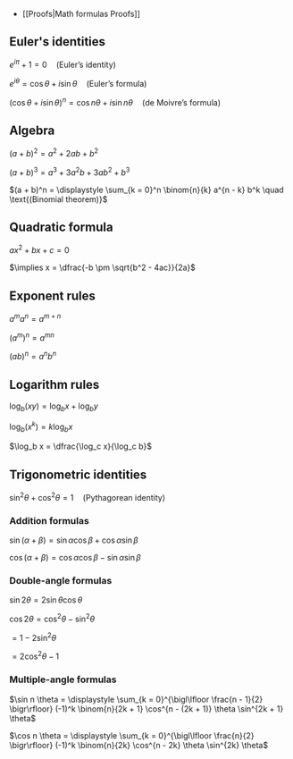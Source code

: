 * [[Proofs|Math formulas Proofs]]

## Euler's identities

$e^{i \pi} + 1 = 0 \quad \text{(Euler's identity)}$

$e^{i \theta} = \cos \theta + i \sin \theta \quad \text{(Euler's formula)}$

$(\cos \theta + i \sin \theta)^n = \cos n \theta + i \sin n \theta \quad \text{(de Moivre's formula)}$

## Algebra

$(a + b)^2 = a^2 + 2ab + b^2$

$(a + b)^3 = a^3 + 3a^2 b + 3ab^2 + b^3$

$(a + b)^n = \displaystyle \sum_{k = 0}^n \binom{n}{k} a^{n - k} b^k \quad \text{(Binomial theorem)}$

## Quadratic formula

$ax^2 + bx + c = 0$

$\implies x = \dfrac{-b \pm \sqrt{b^2 - 4ac}}{2a}$

## Exponent rules

$a^m a^n = a^{m + n}$

$(a^m)^n = a^{mn}$

$(ab)^n = a^n b^n$

## Logarithm rules

$\log_b (xy) = \log_b x + \log_b y$

$\log_b (x^k) = k \log_b x$

$\log_b x = \dfrac{\log_c x}{\log_c b}$

## Trigonometric identities

$\sin^2 \theta + \cos^2 \theta = 1 \quad \text{(Pythagorean identity)}$

### Addition formulas

$\sin(\alpha + \beta) = \sin \alpha \cos \beta + \cos \alpha \sin \beta$

$\cos(\alpha + \beta) = \cos \alpha \cos \beta - \sin \alpha \sin \beta$

### Double-angle formulas

$\sin 2 \theta = 2 \sin \theta \cos \theta$

$\cos 2 \theta = \cos^2 \theta - \sin^2 \theta$

$= 1 - 2 \sin^2 \theta$

$= 2 \cos^2 \theta - 1$

### Multiple-angle formulas

$\sin n \theta = \displaystyle \sum_{k = 0}^{\bigl\lfloor \frac{n - 1}{2} \bigr\rfloor} (-1)^k \binom{n}{2k + 1} \cos^{n - (2k + 1)} \theta \sin^{2k + 1} \theta$

$\cos n \theta = \displaystyle \sum_{k = 0}^{\bigl\lfloor \frac{n}{2} \bigr\rfloor} (-1)^k \binom{n}{2k} \cos^{n - 2k} \theta \sin^{2k} \theta$
